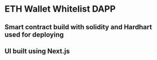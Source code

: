 # ETH Wallet Whitelist DAPP
## Smart contract build with solidity and Hardhart used for deploying
## UI built using Next.js
## 
